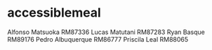 # accessiblemeal


Alfonso Matsuoka RM87336 
Lucas Matutani RM87283 
Ryan Basque RM89176 
Pedro Albuquerque RM86777 
Priscila Leal RM88065
